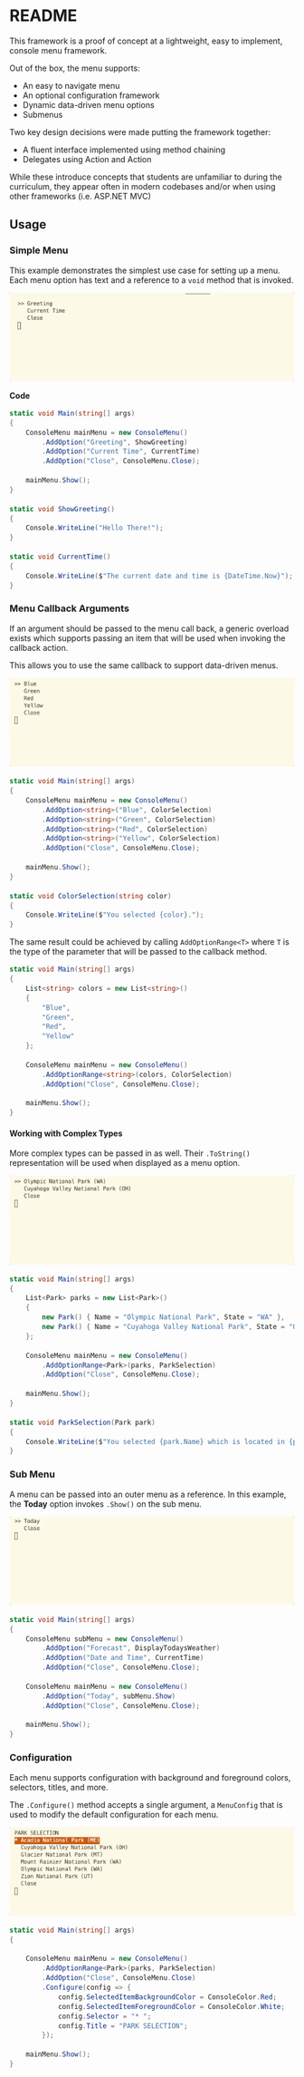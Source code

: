 # README

This framework is a proof of concept at a lightweight, easy to implement, console menu framework. 

Out of the box, the menu supports:

* An easy to navigate menu
* An optional configuration framework
* Dynamic data-driven menu options
* Submenus


Two key design decisions were made putting the framework together:
* A fluent interface implemented using method chaining
* Delegates using Action and Action<T>

While these introduce concepts that students are unfamiliar to during the curriculum, they appear often in modern codebases and/or when using other frameworks (i.e. ASP.NET MVC)

## Usage

### Simple Menu

This example demonstrates the simplest use case for setting up a menu. Each menu option has text and a reference to a `void` method that is invoked.

![Basic Usage Example](gifs/menu-basic.gif)

**Code**

```csharp
static void Main(string[] args)
{    
    ConsoleMenu mainMenu = new ConsoleMenu()
        .AddOption("Greeting", ShowGreeting)
        .AddOption("Current Time", CurrentTime)
        .AddOption("Close", ConsoleMenu.Close);
    
    mainMenu.Show();
}

static void ShowGreeting()
{
    Console.WriteLine("Hello There!");
}

static void CurrentTime()
{
    Console.WriteLine($"The current date and time is {DateTime.Now}");
}
```

### Menu Callback Arguments

If an argument should be passed to the menu call back, a generic overload exists which supports passing an item that will be used when invoking the callback action.

This allows you to use the same callback to support data-driven menus.

![Menu Args Example](gifs/menu-args.gif)

```csharp
static void Main(string[] args)
{    
    ConsoleMenu mainMenu = new ConsoleMenu()
        .AddOption<string>("Blue", ColorSelection)
        .AddOption<string>("Green", ColorSelection)
        .AddOption<string>("Red", ColorSelection)
        .AddOption<string>("Yellow", ColorSelection)        
        .AddOption("Close", ConsoleMenu.Close);
        
    mainMenu.Show();
}

static void ColorSelection(string color)
{
    Console.WriteLine($"You selected {color}.");
}
```

The same result could be achieved by calling `AddOptionRange<T>` where `T` is the type of the parameter that will be passed to the callback method.

```csharp
static void Main(string[] args)
{
    List<string> colors = new List<string>()
    {
        "Blue",
        "Green",
        "Red",
        "Yellow"
    };

    ConsoleMenu mainMenu = new ConsoleMenu()
        .AddOptionRange<string>(colors, ColorSelection)
        .AddOption("Close", ConsoleMenu.Close);

    mainMenu.Show();
}
```

#### Working with Complex Types

More complex types can be passed in as well. Their `.ToString()` representation will be used when displayed as a menu option.

![Menu Arguments with Complex Types](gifs/menu-args-complex.gif)

```csharp
static void Main(string[] args)
{
    List<Park> parks = new List<Park>()
    {
        new Park() { Name = "Olympic National Park", State = "WA" },
        new Park() { Name = "Cuyahoga Valley National Park", State = "OH" }
    };

    ConsoleMenu mainMenu = new ConsoleMenu()
        .AddOptionRange<Park>(parks, ParkSelection)
        .AddOption("Close", ConsoleMenu.Close);

    mainMenu.Show();    
}

static void ParkSelection(Park park)
{
    Console.WriteLine($"You selected {park.Name} which is located in {park.State}.");
}
```

### Sub Menu

A menu can be passed into an outer menu as a reference. In this example, the **Today** option invokes `.Show()` on the sub menu.

![Sub Menu Usage Example](gifs/menu-submenu.gif)

```csharp
static void Main(string[] args)
{    
    ConsoleMenu subMenu = new ConsoleMenu()
        .AddOption("Forecast", DisplayTodaysWeather)
        .AddOption("Date and Time", CurrentTime)
        .AddOption("Close", ConsoleMenu.Close);

    ConsoleMenu mainMenu = new ConsoleMenu()
        .AddOption("Today", subMenu.Show)
        .AddOption("Close", ConsoleMenu.Close);

    mainMenu.Show();
}
```

### Configuration

Each menu supports configuration with background and foreground colors, selectors, titles, and more.

The `.Configure()` method accepts a single argument, a `MenuConfig` that is used to modify the default configuration for each menu.

![Menu Configuration](gifs/menu-configuration.gif)


```csharp
static void Main(string[] args)
{
    
    ConsoleMenu mainMenu = new ConsoleMenu()
        .AddOptionRange<Park>(parks, ParkSelection)
        .AddOption("Close", ConsoleMenu.Close)
        .Configure(config => { 
            config.SelectedItemBackgroundColor = ConsoleColor.Red;
            config.SelectedItemForegroundColor = ConsoleColor.White;
            config.Selector = "* ";
            config.Title = "PARK SELECTION";
        });

    mainMenu.Show();
}
```

